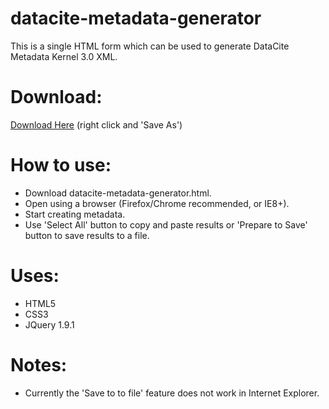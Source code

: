 datacite-metadata-generator
===========================

This is a single HTML form which can be used to generate DataCite Metadata Kernel 3.0 XML.   

Download:
=========
[Download Here](https://raw.github.com/mpaluch/datacite-metadata-generator/master/datacite_metadata_generator.html) (right click and 'Save As')  

How to use:
===========
- Download datacite-metadata-generator.html.
- Open using a browser (Firefox/Chrome recommended, or IE8+).
- Start creating metadata.
- Use 'Select All' button to copy and paste results or 'Prepare to Save' button to save results to a file.

Uses:
=====

- HTML5
- CSS3
- JQuery 1.9.1


Notes:
======
- Currently the 'Save to to file' feature does not work in Internet Explorer.